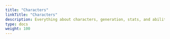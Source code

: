 ```yaml
---
title: "Characters"
linkTitle: "Characters"
description: Everything about characters, generation, stats, and abilities 
type: docs
weight: 100
---
```

